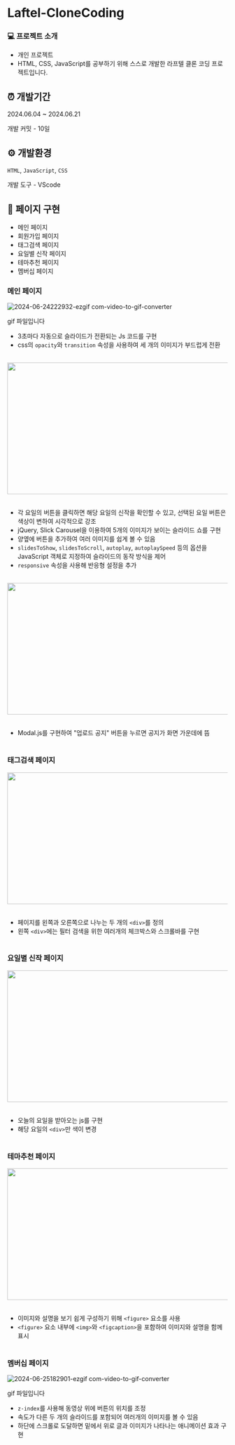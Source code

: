 # Laftel-CloneCoding
### 💻 프로젝트 소개

- 개인 프로젝트
- HTML, CSS, JavaScript를 공부하기 위해 스스로 개발한 라프텔 클론 코딩 프로젝트입니다.

## ⏰ 개발기간

2024.06.04 ~ 2024.06.21

개발 커밋 - 10일

## ⚙️ 개발환경

`HTML`, `JavaScript`, `CSS`

개발 도구 - VScode

## 📄 페이지 구현
- 메인 페이지
- 회원가입 페이지
- 태그검색 페이지
- 요일별 신작 페이지
- 테마추천 페이지
- 멤버십 페이지



### 메인 페이지

![2024-06-24222932-ezgif com-video-to-gif-converter](https://github.com/dongju2ee/Laftel_CloneCoding/assets/171718522/52a98d88-4778-4971-8436-d67d7a5525c9)

gif 파일입니다
- 3초마다 자동으로 슬라이드가 전환되는 Js 코드를 구현
- css의 `opacity`와 `transition` 속성을 사용하여 세 개의 이미지가 부드럽게 전환
<br/><br/>
<!-- ![스크린샷 2024-06-25 164043](https://github.com/dongju2ee/Laftel_CloneCoding/assets/171718522/46791c51-ffc6-45d2-af8a-83606466b3b3) -->
<img src="https://github.com/dongju2ee/Laftel_CloneCoding/assets/171718522/46791c51-ffc6-45d2-af8a-83606466b3b3" width="600" height="300"/>
<br/><br/>

- 각 요일의 버튼을 클릭하면 해당 요일의 신작을 확인할 수 있고, 선택된 요일 버튼은 색상이 변하여 시각적으로 강조
-  jQuery, Slick Carousel을 이용하여 5개의 이미지가 보이는 슬라이드 쇼를 구현
- 양옆에 버튼을 추가하여 여러 이미지를 쉽게 볼 수 있음
- `slidesToShow`, `slidesToScroll`, `autoplay`, `autoplaySpeed` 등의 옵션을 JavaScript 객체로 지정하여 슬라이드의 동작 방식을 제어
- `responsive` 속성을 사용해 반응형 설정을 추가
<br/><br/>

<img src="https://github.com/dongju2ee/Laftel_CloneCoding/assets/171718522/a5696f14-0a85-45d3-ae65-953db0d64427" width="600" height="300"/>
<br/><br/>

- Modal.js를 구현하여 "업로드 공지" 버튼을 누르면 공지가 화면 가운데에 뜸
<br/><br/>

### 태그검색 페이지
<!-- ![스크린샷 2024-06-25 164412](https://github.com/dongju2ee/Laftel_CloneCoding/assets/171718522/e814df07-04ca-4d37-bac8-5b7f1a85cb03) -->
<img src="https://github.com/dongju2ee/Laftel_CloneCoding/assets/171718522/e814df07-04ca-4d37-bac8-5b7f1a85cb03" width="600" height="300"/>
<br/><br/>

- 페이지를 왼쪽과 오른쪽으로 나누는 두 개의 `<div>`를 정의
- 왼쪽 `<div>`에는 필터 검색을 위한 여러개의 체크박스와 스크롤바를 구현
<br/><br/>

### 요일별 신작 페이지
<!-- ![스크린샷 2024-06-25 164513](https://github.com/dongju2ee/Laftel_CloneCoding/assets/171718522/d92133c9-4034-4f82-bbd0-4ed4e3b5bc54) -->
<img src="https://github.com/dongju2ee/Laftel_CloneCoding/assets/171718522/d92133c9-4034-4f82-bbd0-4ed4e3b5bc54" width="600" height="300"/>
<br/><br/>

- 오늘의 요일을 받아오는 js를 구현
- 해당 요일의 `<div>`만 색이 변경
<br/><br/>

### 테마추천 페이지
<!-- ![스크린샷 2024-06-25 164556](https://github.com/dongju2ee/Laftel_CloneCoding/assets/171718522/7427839b-c87d-41d8-a45d-72602fcdc384) -->
<img src="https://github.com/dongju2ee/Laftel_CloneCoding/assets/171718522/7427839b-c87d-41d8-a45d-72602fcdc384" width="600" height="300"/>
<br/><br/>

- 이미지와 설명을 보기 쉽게 구성하기 위해 `<figure>` 요소를 사용
- `<figure>` 요소 내부에 `<img>`와 `<figcaption>`을 포함하여 이미지와 설명을 함께 표시
<br/><br/>

### 멤버십 페이지
![2024-06-25182901-ezgif com-video-to-gif-converter](https://github.com/dongju2ee/Laftel_CloneCoding/assets/171718522/5c4373af-b539-428a-83e1-a5e684f4ec61)
<!-- <img src="https://github.com/dongju2ee/Laftel_CloneCoding/assets/171718522/5c4373af-b539-428a-83e1-a5e684f4ec61" width="600" height="300"/> -->

gif 파일입니다
- `z-index`를 사용해 동영상 위에 버튼의 위치를 조정
- 속도가 다른 두 개의 슬라이드를 포함되어 여러개의 이미지를 볼 수 있음   
- 하단에 스크롤로 도달하면 밑에서 위로 글과 이미지가 나타나는 애니메이션 효과 구현
<br/><br/>